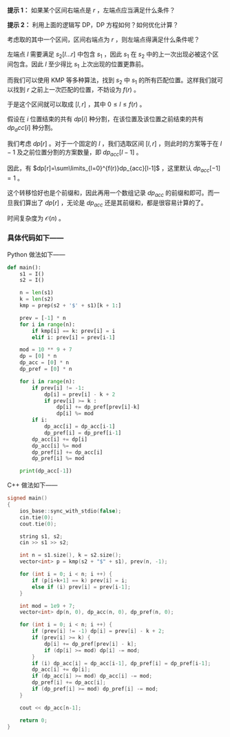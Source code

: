 **提示 1：** 如果某个区间右端点是 $r$ ，左端点应当满足什么条件？

**提示 2：** 利用上面的逻辑写 DP，DP 方程如何？如何优化计算？

考虑取的其中一个区间，区间右端点为 $r$ ，则左端点得满足什么条件呢？

左端点 $l$ 需要满足 $s_2[l\dots r]$ 中包含 $s_1$ ，因此 $s_1$ 在 $s_2$ 中的上一次出现必被这个区间包含。因此 $l$ 至少得比 $s_1$ 上次出现的位置更靠前。

而我们可以使用 KMP 等多种算法，找到 $s_2$ 中 $s_1$ 的所有匹配位置。这样我们就可以找到 $r$ 之前上一次匹配的位置，不妨设为 $f(r)$ 。

于是这个区间就可以取成 $[l,r]$ ，其中 $0\leq l\leq f(r)$ 。

假设在 $i$ 位置结束的共有 $dp[i]$ 种分割，在该位置及该位置之前结束的共有 $dp_acc[i]$ 种分割。

我们考虑 $dp[r]$ 。对于一个固定的 $l$ ，我们选取区间 $[l,r]$ ，则此时的方案等于在 $l-1$ 及之前位置分割的方案数量，即 $dp_{acc}[l-1]$ 。

因此，有 $dp[r]=\sum\limits_{l=0}^{f(r)}dp_{acc}[l-1]$ ，这里默认 $dp_{acc}[-1]=1$ 。

这个转移恰好也是个前缀和，因此再用一个数组记录 $dp_{acc}$ 的前缀和即可。而一旦我们算出了 $dp[r]$ ，无论是 $dp_{acc}$ 还是其前缀和，都是很容易计算的了。

时间复杂度为 $\mathcal{O}(n)$ 。

### 具体代码如下——

Python 做法如下——

```Python []
def main():
    s1 = I()
    s2 = I()

    n = len(s1)
    k = len(s2)
    kmp = prep(s2 + '$' + s1)[k + 1:]

    prev = [-1] * n
    for i in range(n):
        if kmp[i] == k: prev[i] = i
        elif i: prev[i] = prev[i-1]

    mod = 10 ** 9 + 7
    dp = [0] * n
    dp_acc = [0] * n
    dp_pref = [0] * n

    for i in range(n):
        if prev[i] != -1:
            dp[i] = prev[i] - k + 2
            if prev[i] >= k :
                dp[i] += dp_pref[prev[i]-k]
                dp[i] %= mod
        if i:
            dp_acc[i] = dp_acc[i-1]
            dp_pref[i] = dp_pref[i-1]
        dp_acc[i] += dp[i]
        dp_acc[i] %= mod
        dp_pref[i] += dp_acc[i]
        dp_pref[i] %= mod

    print(dp_acc[-1])
```

C++ 做法如下——

```cpp []
signed main()
{
    ios_base::sync_with_stdio(false);
    cin.tie(0);
    cout.tie(0);

    string s1, s2;
    cin >> s1 >> s2;

    int n = s1.size(), k = s2.size();
    vector<int> p = kmp(s2 + "$" + s1), prev(n, -1);

    for (int i = 0; i < n; i ++) {
        if (p[i+k+1] == k) prev[i] = i;
        else if (i) prev[i] = prev[i-1];
    }

    int mod = 1e9 + 7;
    vector<int> dp(n, 0), dp_acc(n, 0), dp_pref(n, 0);

    for (int i = 0; i < n; i ++) {
        if (prev[i] != -1) dp[i] = prev[i] - k + 2;
        if (prev[i] >= k) {
            dp[i] += dp_pref[prev[i] - k];
            if (dp[i] >= mod) dp[i] -= mod;
        }
        if (i) dp_acc[i] = dp_acc[i-1], dp_pref[i] = dp_pref[i-1];
        dp_acc[i] += dp[i];
        if (dp_acc[i] >= mod) dp_acc[i] -= mod;
        dp_pref[i] += dp_acc[i];
        if (dp_pref[i] >= mod) dp_pref[i] -= mod;
    }

    cout << dp_acc[n-1];

    return 0;
}
```
